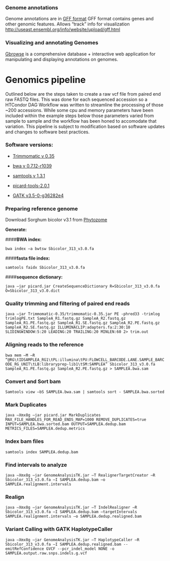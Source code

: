 ### **Genome annotations**



Genome annotations are in [GFF format](http://useast.ensembl.org/info/website/upload/gff.html) GFF format contains genes and other genomic features. Allows “track” info for visualization [http:\/\/useast.ensembl.org\/info\/website\/upload\/gff.html](http://useast.ensembl.org/info/website/upload/gff.html)



### **Visualizing and annotating Genomes**



[Gbrowse](http://gmod.org/wiki/GBrowse) is a comprehensive database + interactive web application for manipulating and displaying annotations on genomes.



# Genomics pipeline

Outlined below are the steps taken to create a raw vcf file from paired end raw FASTQ files. This was done for each sequenced accession so a HTCondor DAG Workflow was written to streamline the processing of those ~200 accessions. While some cpu and memory parameters have been included within the example steps below those parameters varied from sample to sample and the workflow has been honed to accomodate that variation. This pipeline is subject to modification based on software updates and changes to software best practices.



### **Software versions:**

* [Trimmomatic v 0.35](http://www.usadellab.org/cms/?page=trimmomatic)

* [bwa v 0.7.12-r1039](http://bio-bwa.sourceforge.net)

* [samtools v 1.3.1](http://samtools.sourceforge.net)

* [picard-tools-2.0.1](https://broadinstitute.github.io/picard)

* [GATK v3.5-0-g36282e4](https://software.broadinstitute.org/gatk)



### **Preparing reference genome**



Download Sorghum bicolor v3.1 from [Phytozome](https://phytozome.jgi.doe.gov/pz/portal.html#!info?alias=Org_Sbicolor)



**Generate:**

####**BWA index:**

`bwa index –a bwtsw Sbicolor_313_v3.0.fa`



####**fasta file index:**

`samtools faidx Sbicolor_313_v3.0.fa`



####**sequence dictionary:**

`java –jar picard.jar CreateSequenceDictionary R=Sbicolor_313_v3.0.fa O=Sbicolor_313_v3.0.dict`



### **Quality trimming and filtering of paired end reads**

`java –jar Trimmomatic-0.35/trimmomatic-0.35.jar PE -phred33 -trimlog trimlogPE.txt SampleA_R1.fastq.gz SampleA_R2.fastq.gz SampleA_R1.PE.fastq.gz SampleA_R1.SE.fastq.gz SampleA_R2.PE.fastq.gz SampleA_R2.SE.fastq.gz ILLUMINACLIP:adapters.fa:2:30:10 SLIDINGWINDOW:5:20 LEADING:20 TRAILING:20 MINLEN:60 2> trim.out`



### **Aligning reads to the reference**

`bwa mem –M –R “@RG\tIDSAMPLEA_RG1\tPL:illumina\tPU:FLOWCELL_BARCODE.LANE.SAMPLE_BARCODE_RG_UNIT\tLB:libraryprep-lib1\tSM:SAMPLEA” Sbicolor_313_v3.0.fa SampleA_R1.PE.fastq.gz SampleA_R2.PE.fastq.gz > SAMPLEA.bwa.sam`



### **Convert and Sort bam**

`Samtools view –bS SAMPLEA.bwa.sam | samtools sort - SAMPLEA.bwa.sorted`



### **Mark Duplicates**

`java –Xmx8g –jar picard.jar MarkDuplicates MAX_FILE_HANDLES_FOR_READ_ENDS_MAP=1000 REMOVE_DUPLICATES=true INPUT=SAMPLEA.bwa.sorted.bam OUTPUT=SAMPLEA.dedup.bam METRICS_FILES=SAMPLEA.dedup.metrics`



### **Index bam files**

`samtools index SAMPLEA.dedup.bam`



### **Find intervals to analyze**

`java –Xmx8g –jar GenomeAnalysisTK.jar –T RealignerTargetCreator –R Sbicolor_313_v3.0.fa –I SAMPLEA.dedup.bam –o SAMPLEA.realignment.intervals`



### **Realign**

`java –Xmx8g –jar GenomeAnalysisTK.jar –T IndelRealigner –R Sbicolor_313_v3.0.fa –I SAMPLEA.dedup.bam –targetIntervals SAMPLEA.realignment.intervals –o SAMPLEA.dedup.realigned.bam`



### **Variant Calling with GATK HaplotypeCaller**

`java –Xmx8g –jar GenomeAnalysisTK.jar –T HaplotypeCaller –R Sbicolor_313_v3.0.fa –I SAMPLEA.dedup.realigned.bam --emitRefConfidence GVCF --pcr_indel_model NONE -o SAMPLEA.output.raw.snps.indels.g.vcf`


